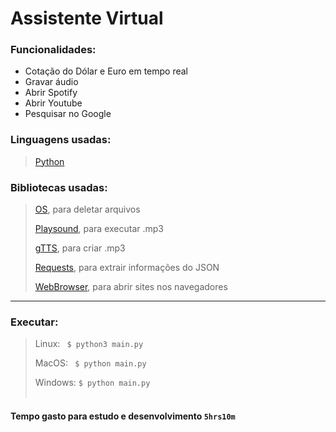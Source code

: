 # Assistente Virtual

### Funcionalidades:
- Cotação do Dólar e Euro em tempo real
- Gravar áudio
- Abrir Spotify
- Abrir Youtube
- Pesquisar no Google

### Linguagens usadas: 
> <a href="https://www.python.org/">Python</a>

### Bibliotecas usadas:
> <a href="https://docs.python.org/3/library/os.html">OS</a>, para deletar arquivos
>
> <a href="https://pypi.org/project/playsound/">Playsound</a>, para executar .mp3
>
> <a href="https://pypi.org/project/gTTS/">gTTS</a>, para criar .mp3
>
> <a href="https://pypi.org/project/requests/">Requests</a>, para extrair informações do JSON
>
> <a href="https://docs.python.org/3/library/webbrowser.html">WebBrowser</a>, para abrir sites nos navegadores

<hr></hr>

### Executar:

> Linux: <code> $ python3 main.py</code>
>
> MacOS: <code> $ python main.py</code>
>
> Windows: <code>$ python main.py</code>
<br></br>
#### Tempo gasto para estudo e desenvolvimento <code>5hrs10m</code>
